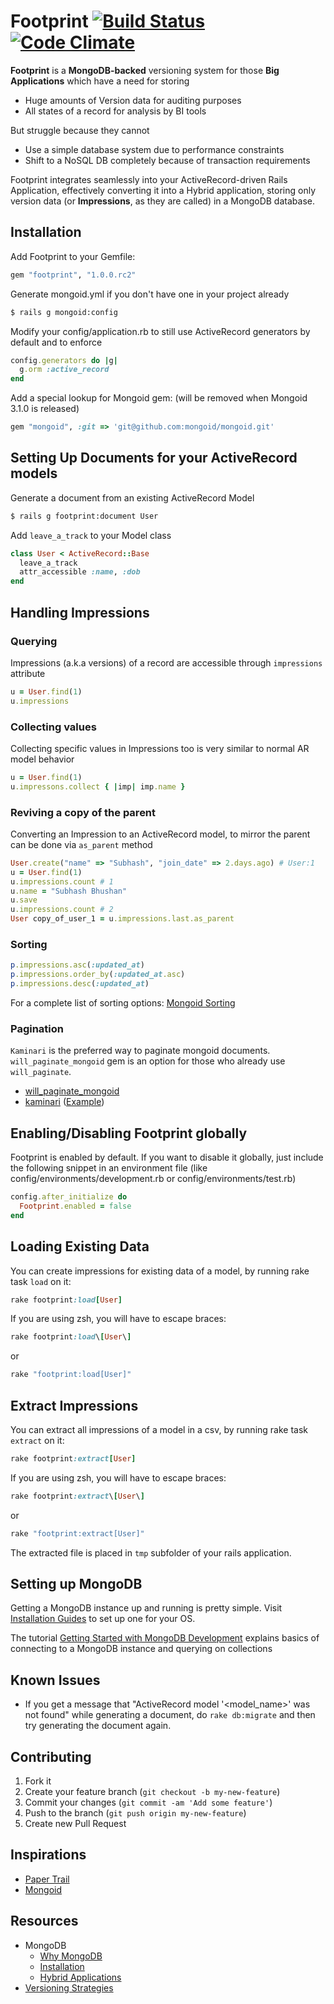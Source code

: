 # Footprint [![Build Status](https://travis-ci.org/subhashb/footprint.png)](https://travis-ci.org/subhashb/footprint) [![Code Climate](https://codeclimate.com/badge.png)](https://codeclimate.com/github/subhashb/footprint)

**Footprint** is a **MongoDB-backed** versioning system for those **Big Applications** which have a need for storing

* Huge amounts of Version data for auditing purposes
* All states of a record for analysis by BI tools

But struggle because they cannot

* Use a simple database system due to performance constraints
* Shift to a NoSQL DB completely because of transaction requirements

Footprint integrates seamlessly into your ActiveRecord-driven Rails Application, effectively converting it into a Hybrid application, storing only version data (or **Impressions**, as they are called) in a MongoDB database.

## Installation

Add Footprint to your Gemfile:
    
```ruby
gem "footprint", "1.0.0.rc2"
```

Generate mongoid.yml if you don't have one in your project already

```bash
$ rails g mongoid:config
```

Modify your config/application.rb to still use ActiveRecord generators by default and to enforce

```ruby
config.generators do |g| 
  g.orm :active_record 
end
```

Add a special lookup for Mongoid gem: (will be removed when Mongoid 3.1.0 is released)

```ruby
gem "mongoid", :git => 'git@github.com:mongoid/mongoid.git'
```
    
## Setting Up Documents for your ActiveRecord models

Generate a document from an existing ActiveRecord Model

```bash
$ rails g footprint:document User
```

Add `leave_a_track` to your Model class

```ruby
class User < ActiveRecord::Base
  leave_a_track
  attr_accessible :name, :dob
end
```

## Handling Impressions

### Querying

Impressions (a.k.a versions) of a record are accessible through `impressions` attribute

```ruby
u = User.find(1)
u.impressions
```

### Collecting values

Collecting specific values in Impressions too is very similar to normal AR model behavior

```ruby
u = User.find(1)
u.impressons.collect { |imp| imp.name }
```

### Reviving a copy of the parent

Converting an Impression to an ActiveRecord model, to mirror the parent can be done via `as_parent` method

```ruby
User.create("name" => "Subhash", "join_date" => 2.days.ago) # User:1
u = User.find(1)
u.impressions.count # 1
u.name = "Subhash Bhushan"
u.save
u.impressions.count # 2
User copy_of_user_1 = u.impressions.last.as_parent
```

### Sorting

```ruby
p.impressions.asc(:updated_at)
p.impressions.order_by(:updated_at.asc)
p.impressions.desc(:updated_at)
```

For a complete list of sorting options: [Mongoid Sorting](http://mongoid.org/en/origin/docs/options.html#sorting)
    
### Pagination

`Kaminari` is the preferred way to paginate mongoid documents. `will_paginate_mongoid` gem is an option for those who already use `will_paginate`.
* [will_paginate_mongoid](https://github.com/lucasas/will_paginate_mongoid)
* [kaminari](https://github.com/amatsuda/kaminari) ([Example](http://code.dblock.org/mongoid-202-dropped-pagination-kaminari))

## Enabling/Disabling Footprint globally

Footprint is enabled by default. If you want to disable it globally, just include the following snippet in an environment file (like config/environments/development.rb or config/environments/test.rb)

```ruby
config.after_initialize do
  Footprint.enabled = false
end
```

## Loading Existing Data

You can create impressions for existing data of a model, by running rake task `load` on it:

```ruby
rake footprint:load[User] 
```

If you are using zsh, you will have to escape braces:

```ruby
rake footprint:load\[User\] 
```

or

```ruby
rake "footprint:load[User]" 
```

## Extract Impressions

You can extract all impressions of a model in a csv, by running rake task `extract` on it:

```ruby
rake footprint:extract[User] 
```

If you are using zsh, you will have to escape braces:

```ruby
rake footprint:extract\[User\] 
```

or

```ruby
rake "footprint:extract[User]"
```

The extracted file is placed in `tmp` subfolder of your rails application.

## Setting up MongoDB

Getting a MongoDB instance up and running is pretty simple.
Visit [Installation Guides](http://docs.mongodb.org/manual/installation/) to set up one for your OS.

The tutorial [Getting Started with MongoDB Development](http://docs.mongodb.org/manual/tutorial/getting-started/) explains basics of connecting to a MongoDB instance and querying on collections

## Known Issues

* If you get a message that "ActiveRecord model '<model_name>' was not found" while generating a document, do `rake db:migrate` and then try generating the document again.

## Contributing

1. Fork it
2. Create your feature branch (`git checkout -b my-new-feature`)
3. Commit your changes (`git commit -am 'Add some feature'`)
4. Push to the branch (`git push origin my-new-feature`)
5. Create new Pull Request

## Inspirations

* [Paper Trail](https://github.com/airblade/paper_trail)
* [Mongoid](mongoid.org/en/mongoid/index.html)

## Resources

* MongoDB
  * [Why MongoDB](https://speakerdeck.com/jnunemaker/why-mongodb-is-awesome)
  * [Installation](http://docs.mongodb.org/manual/installation/)
  * [Hybrid Applications](http://www.slideshare.net/spf13/hybrid-mongodb-and-rdbms-applications)
* [Versioning Strategies](http://blog.jondh.me.uk/2011/11/relational-database-versioning-strategies/)
